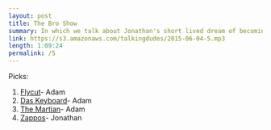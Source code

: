 ```yaml
---
layout: post
title: The Bro Show
summary: In which we talk about Jonathan's short lived dream of becoming a radio DJ.
link: https://s3.amazonaws.com/talkingdudes/2015-06-04-5.mp3
length: 1:09:24
permalink: /5
---
```


Picks:

1. [Flycut](https://itunes.apple.com/us/app/flycut-clipboard-manager/id442160987)- Adam
1. [Das Keyboard](http://www.amazon.com/gp/product/B00JKQSGWE/ref=as_li_tl?ie=UTF8&camp=211189&creative=373489&creativeASIN=B00JKQSGWE&link_code=as3&tag=adahar04-20&linkId=TZNHEUVFBTKVSTM5)- Adam
1. [The Martian](http://amzn.to/1eSqgbi)- Adam
1. [Zappos](http://www.zappos.com/)- Jonathan
